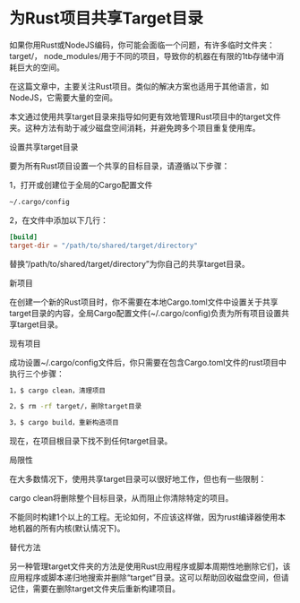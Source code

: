 # 为Rust项目共享Target目录
如果你用Rust或NodeJS编码，你可能会面临一个问题，有许多临时文件夹：target/， node_modules/用于不同的项目，导致你的机器在有限的1tb存储中消耗巨大的空间。

在这篇文章中，主要关注Rust项目。类似的解决方案也适用于其他语言，如NodeJS，它需要大量的空间。

本文通过使用共享target目录来指导如何更有效地管理Rust项目中的target文件夹。这种方法有助于减少磁盘空间消耗，并避免跨多个项目重复使用库。


设置共享target目录

要为所有Rust项目设置一个共享的目标目录，请遵循以下步骤：

1，打开或创建位于全局的Cargo配置文件
```sh
~/.cargo/config
```
2，在文件中添加以下几行：
```toml
[build]
target-dir = "/path/to/shared/target/directory"
```
替换“/path/to/shared/target/directory”为你自己的共享target目录。

新项目

在创建一个新的Rust项目时，你不需要在本地Cargo.toml文件中设置关于共享target目录的内容，全局Cargo配置文件(~/.cargo/config)负责为所有项目设置共享target目录。

现有项目

成功设置~/.cargo/config文件后，你只需要在包含Cargo.toml文件的rust项目中执行三个步骤：
```sh
1，$ cargo clean，清理项目

2，$ rm -rf target/，删除target目录

3，$ cargo build，重新构造项目
```
现在，在项目根目录下找不到任何target目录。

局限性

在大多数情况下，使用共享target目录可以很好地工作，但也有一些限制：

cargo clean将删除整个目标目录，从而阻止你清除特定的项目。


不能同时构建1个以上的工程。无论如何，不应该这样做，因为rust编译器使用本地机器的所有内核(默认情况下)。



替代方法

另一种管理target文件夹的方法是使用Rust应用程序或脚本周期性地删除它们，该应用程序或脚本递归地搜索并删除“target”目录。这可以帮助回收磁盘空间，但请记住，需要在删除target文件夹后重新构建项目。